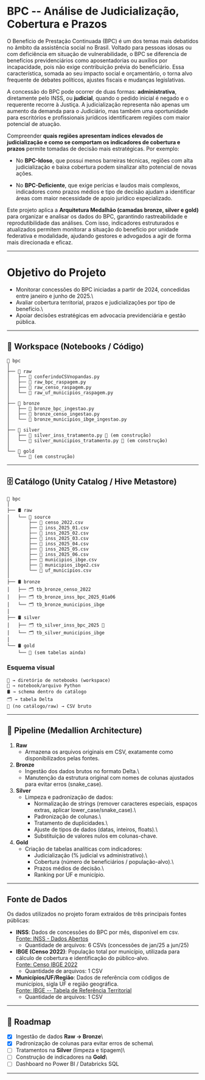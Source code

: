 # BPC -- Análise de Judicialização, Cobertura e Prazos

O Benefício de Prestação Continuada (BPC) é um dos temas mais debatidos
no âmbito da assistência social no Brasil. Voltado para pessoas idosas
ou com deficiência em situação de vulnerabilidade, o BPC se diferencia
de benefícios previdenciários como aposentadorias ou auxílios por
incapacidade, pois não exige contribuição prévia do beneficiário. Essa
característica, somada ao seu impacto social e orçamentário, o torna
alvo frequente de debates políticos, ajustes fiscais e mudanças
legislativas.

A concessão do BPC pode ocorrer de duas formas: **administrativa**,
diretamente pelo INSS, ou **judicial**, quando o pedido inicial é negado
e o requerente recorre à Justiça. A judicialização representa não apenas
um aumento da demanda para o Judiciário, mas também uma oportunidade
para escritórios e profissionais jurídicos identificarem regiões com
maior potencial de atuação.

Compreender **quais regiões apresentam índices elevados de
judicialização e como se comportam os indicadores de cobertura e
prazos** permite tomadas de decisão mais estratégicas. Por exemplo:

-   No **BPC-Idoso**, que possui menos barreiras técnicas, regiões com
    alta judicialização e baixa cobertura podem sinalizar alto potencial
    de novas ações.

-   No **BPC-Deficiente**, que exige perícias e laudos mais complexos,
    indicadores como prazos médios e tipo de decisão ajudam a
    identificar áreas com maior necessidade de apoio jurídico
    especializado.

Este projeto aplica a **Arquitetura Medalhão (camadas bronze, silver e
gold)** para organizar e analisar os dados do BPC, garantindo
rastreabilidade e reprodutibilidade das análises. Com isso, indicadores
estruturados e atualizados permitem monitorar a situação do benefício
por unidade federativa e modalidade, ajudando gestores e advogados a
agir de forma mais direcionada e eficaz.

------------------------------------------------------------------------

# Objetivo do Projeto

-   Monitorar concessões do BPC iniciadas a partir de 2024, concedidas
    entre janeiro e junho de 2025.\
-   Avaliar cobertura territorial, prazos e judicializações por tipo de
    benefício.\
-   Apoiar decisões estratégicas em advocacia previdenciária e gestão
    pública.

------------------------------------------------------------------------

## 📂 Workspace (Notebooks / Código)

    📂 bpc
    │
    ├── 📂 raw
    │   ├── 📄 conferindoCSVnopandas.py
    │   ├── 📄 raw_bpc_raspagem.py
    │   ├── 📄 raw_censo_raspagem.py
    │   └── 📄 raw_uf_municipios_raspagem.py
    │
    ├── 📂 bronze
    │   ├── 📄 bronze_bpc_ingestao.py
    │   ├── 📄 bronze_censo_ingestao.py
    │   └── 📄 bronze_municipios_ibge_ingestao.py
    │
    ├── 📂 silver
    │   ├── 📄 silver_inss_tratamento.py 🚧 (em construção)
    │   └── 📄 silver_municipios_tratamento.py 🚧 (em construção)
    │
    └── 📂 gold
        └── 🚧 (em construção)

------------------------------------------------------------------------

## 🗄️ Catálogo (Unity Catalog / Hive Metastore)

    🏦 bpc
    │
    ├── 🛢️ raw
    │   └── 📂 source
    │       ├── 📄 censo_2022.csv
    │       ├── 📄 inss_2025_01.csv
    │       ├── 📄 inss_2025_02.csv
    │       ├── 📄 inss_2025_03.csv
    │       ├── 📄 inss_2025_04.csv
    │       ├── 📄 inss_2025_05.csv
    │       ├── 📄 inss_2025_06.csv
    │       ├── 📄 municipios_ibge.csv
    │       ├── 📄 municipios_ibge2.csv
    │       └── 📄 uf_municipios.csv
    │
    ├── 🛢️ bronze
    │   ├── 🗂️ tb_bronze_censo_2022
    │   ├── 🗂️ tb_bronze_inss_bpc_2025_01a06
    │   └── 🗂️ tb_bronze_municipios_ibge
    │
    ├── 🛢️ silver
    │   ├── 🗂️ tb_silver_inss_bpc_2025 🚧
    │   └── 🗂️ tb_silver_municipios_ibge
    │
    └── 🛢️ gold
        └── 🚧 (sem tabelas ainda)

### Esquema visual

    📂 → diretório de notebooks (workspace)
    📄 → notebook/arquivo Python
    🛢️ → schema dentro do catálogo
    🗂️ → tabela Delta
    📄 (no catálogo/raw) → CSV bruto

------------------------------------------------------------------------

## 🔄 Pipeline (Medallion Architecture)

1.  **Raw**
    -   Armazena os arquivos originais em CSV, exatamente como
        disponibilizados pelas fontes.
2.  **Bronze**
    -   Ingestão dos dados brutos no formato Delta.\
    -   Manutenção da estrutura original com nomes de colunas ajustados
        para evitar erros (snake_case).
3.  **Silver**
    -   Limpeza e padronização de dados:
        -   Normalização de strings (remover caracteres especiais,
            espaços extras, aplicar lower_case/snake_case).\
        -   Padronização de colunas.\
        -   Tratamento de duplicidades.\
        -   Ajuste de tipos de dados (datas, inteiros, floats).\
        -   Substituição de valores nulos em colunas-chave.
4.  **Gold**
    -   Criação de tabelas analíticas com indicadores:
        -   Judicialização (% judicial vs administrativo).\
        -   Cobertura (número de beneficiários / população-alvo).\
        -   Prazos médios de decisão.\
        -   Ranking por UF e município.

------------------------------------------------------------------------

## Fonte de Dados

Os dados utilizados no projeto foram extraídos de três principais fontes
públicas:

-   **INSS**: Dados de concessões do BPC por mês, disponível em csv.\
    [Fonte: INSS - Dados
    Abertos](https://dadosabertos.inss.gov.br/dataset/beneficios-concedidos-plano-de-dados-abertos-jun-2023-a-jun-2025)
    -   Quantidade de arquivos: 6 CSVs (concessões de jan/25 a jun/25)
-   **IBGE (Censo 2022)**: População total por município, utilizada para
    cálculo de cobertura e identificação do público-alvo.\
    [Fonte: Censo IBGE
    2022](https://www.ibge.gov.br/estatisticas/sociais/trabalho/22827-censo-demografico-2022.html?=&t=downloads/)
    -   Quantidade de arquivos: 1 CSV
-   **Municípios/UF/Região**: Dados de referência com códigos de
    municípios, sigla UF e região geográfica.\
    [Fonte: IBGE -- Tabela de Referência
    Territorial](https://www.ibge.gov.br/geociencias/organizacao-do-territorio/malhas-territoriais/15774-malhas.html/)
    -   Quantidade de arquivos: 1 CSV

------------------------------------------------------------------------

## 🚀 Roadmap

-   [x] Ingestão de dados **Raw → Bronze**\
-   [x] Padronização de colunas para evitar erros de schema\
-   [ ] Tratamentos na **Silver** (limpeza e tipagem)\
-   [ ] Construção de indicadores na **Gold**\
-   [ ] Dashboard no Power BI / Databricks SQL

------------------------------------------------------------------------
